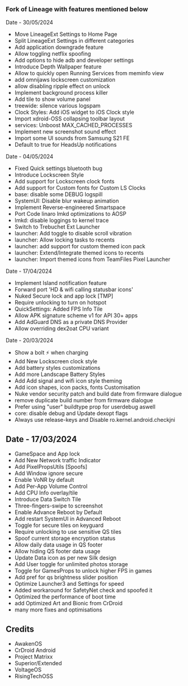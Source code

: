 ### Fork of Lineage with features mentioned below

Date - 30/05/2024
* Move LineageExt Settings to Home Page
* Split LineageExt Settings in different categories
* Add application downgrade feature
* Allow toggling netflix spoofing
* Add options to hide adb and developer settings
* Introduce Depth Wallpaper feature
* Allow to quickly open Running Services from meminfo view
* add omnijaws lockscreen customization
* allow disabling ripple effect on unlock
* Implement background process killer
* Add tile to show volume panel
* treewide: silence various logspam
* Clock Styles: Add iOS widget to iOS Clock style
* Import xdroid-OSS collapsing toolbar layout
* services: Unboost MAX_CACHED_PROCESSES
* Implement new screenshot sound effect
* Import some UI sounds from Samsung S21 FE
* Default to true for HeadsUp notifications

Date - 04/05/2024
* Fixed Quick settings bluetooth bug
* Introduce Lockscreen Style
* Add support for Lockscreen clock fonts
* Add support for Custom fonts for Custom LS Clocks
* base: disable some DEBUG logspill
* SystemUI: Disable blur wakeup animation
* Implement Reverse-engineered Smartspace
* Port Code linaro lmkd optimizations to AOSP
* lmkd: disable loggings to kernel trace
* Switch to Trebuchet Ext Launcher
* launcher: Add toggle to disable scroll vibration
* launcher: Allow locking tasks to recents
* launcher: add support for custom themed icon pack
* launcher: Extend/Integrate themed icons to recents
* launcher: Import themed icons from TeamFiles Pixel Launcher

Date - 17/04/2024
* Implement Island notification feature
* Forward port 'HD & wifi calling statusbar icons'
* Nuked Secure lock and app lock [TMP]
* Require unlocking to turn on hotspot
* QuickSettings: Added FPS Info Tile
* Allow APK signature scheme v1 for API 30+ apps
* Add AdGuard DNS as a private DNS Provider
* Allow overriding dex2oat CPU variant

Date - 20/03/2024
* Show a bolt ⚡ when charging
* Add New Lockscreen clock style
* Add battery styles customizations
* Add more Landscape Battery Styles
* Add Add signal and wifi icon style theming
* Add icon shapes, icon packs, fonts Customisation
* Nuke vendor security patch and build date from firmware dialogue
* remove duplicate build number from firmware dialogue
* Prefer using "user" buildtype prop for userdebug aswell
* core: disable debug and Update dexopt flags
* Always use release-keys and Disable ro.kernel.android.checkjni

Date - 17/03/2024
----------
* GameSpace and App lock
* Add New Network traffic Indicator
* Add PixelPropsUtils [Spoofs]
* Add Window ignore secure
* Enable VoNR by default
* Add Per-App Volume Control
* Add CPU Info overlay/tile
* Introduce Data Switch Tile
* Three-fingers-swipe to screenshot
* Enable Advance Reboot by Default
* Add restart SystemUI in Advanced Reboot
* Toggle for secure tiles on keyguard
* Require unlocking to use sensitive QS tiles
* Spoof current storage encryption status
* Allow daily data usage in QS footer 
* Allow hiding QS footer data usage
* Update Data icon as per new Silk design
* Add User toggle for unlimited photos storage
* Toggle for GamesProps to unlock higher FPS in games
* Add pref for qs brightness slider position
* Optimize Launcher3 and Settings for speed
* Added workaround for SafetyNet check and spoofed it
* Optimized the performance of boot time
* add Optimized Art and Bionic from CrDroid
* many more fixes and optimisations

Credits
---------
* AwakenOS
* CrDroid Android
* Project Matrixx
* Superior/Extended
* VoltageOS
* RisingTechOSS
